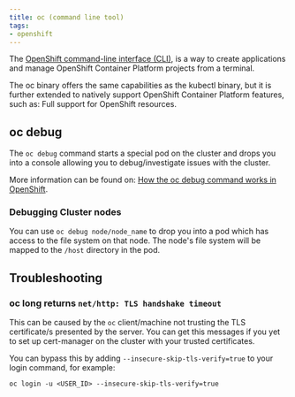 ```yaml
---
title: oc (command line tool)
tags:
- openshift
---
```


The [OpenShift command-line interface (CLI)](https://docs.redhat.com/en/documentation/openshift_container_platform/latest/html/cli_tools/openshift-cli-oc#cli-about-cli_cli-developer-commands), 
is a way to create applications and manage OpenShift Container Platform projects from a terminal.
<!--more-->
The oc binary offers the same capabilities as the kubectl binary, 
but it is further extended to natively support OpenShift Container Platform features, 
such as: Full support for OpenShift resources.

## oc debug

The `oc debug` command starts a special pod on the cluster and drops you into a console allowing you to 
debug/investigate issues with the cluster.

More information can be found on: [How the oc debug command works in OpenShift](https://www.redhat.com/en/blog/how-oc-debug-works).

### Debugging Cluster nodes

You can use ``oc debug node/node_name`` to drop you into a pod which has access to the file system on that node.
The node's file system will be mapped to the `/host` directory in the pod.


## Troubleshooting

### oc long returns `net/http: TLS handshake timeout`

This can be caused by the `oc` client/machine not trusting the TLS certificate/s presented by the server.
You can get this messages if you yet to set up cert-manager on the cluster with your trusted certificates.

You can bypass this by adding `--insecure-skip-tls-verify=true` to your login command, for example:

```shell
oc login -u <USER_ID> --insecure-skip-tls-verify=true
```
